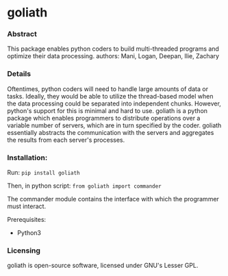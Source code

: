# goliath

### Abstract
This package enables python coders to build multi-threaded programs and optimize their data processing.
authors: Mani, Logan, Deepan, Ilie, Zachary

### Details

Oftentimes, python coders will need to handle large amounts of data or tasks. Ideally, they would be able to utilize the thread-based model when the data processing could be separated into independent chunks.
However, python's support for this is minimal and hard to use.
goliath is a python package which enables programmers to distribute operations over a variable number of servers, which are in turn specified by the coder.
goliath essentially abstracts the communication with the servers and aggregates the results from each server's processes. 

### Installation:
Run:
`pip install goliath`

Then, in python script:
`from goliath import commander`

The commander module contains the interface with which the programmer must interact. 

Prerequisites:
+ Python3

### Licensing

goliath is open-source software, licensed under GNU's Lesser GPL.
